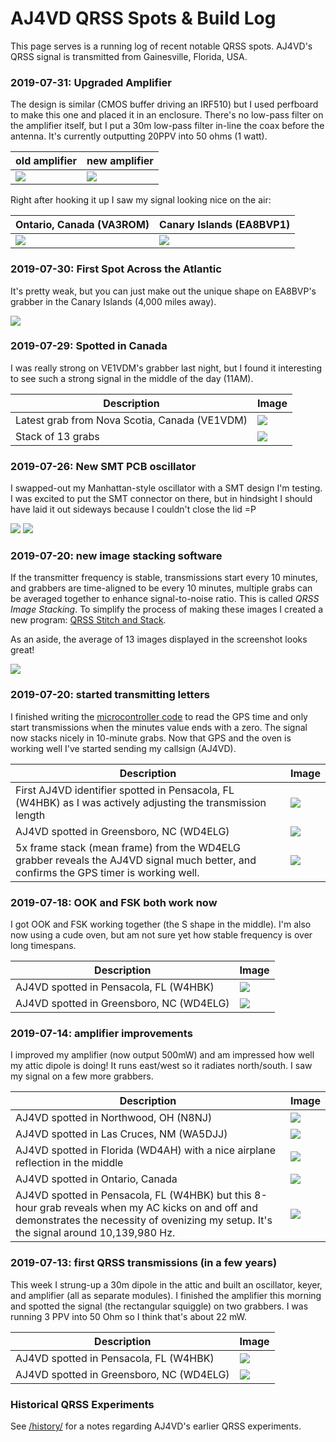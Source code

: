 # AJ4VD QRSS Spots & Build Log

This page serves is a running log of recent notable QRSS spots. AJ4VD's QRSS signal is transmitted from Gainesville, Florida, USA. 

### 2019-07-31: Upgraded Amplifier
The design is similar (CMOS buffer driving an IRF510) but I used perfboard to make this one and placed it in an enclosure. There's no low-pass filter on the amplifier itself, but I put a 30m low-pass filter in-line the coax before the antenna. It's currently outputting 20PPV into 50 ohms (1 watt).

old amplifier | new amplifier
---|---
![](/builds/amplifier/pictures/2019-07-30-old-amp.jpg) | ![](/builds/amplifier/pictures/2019-07-31-new-amp.jpg)

Right after hooking it up I saw my signal looking nice on the air:

Ontario, Canada (VA3ROM) | Canary Islands (EA8BVP1)
---|---
![](2019-07-31/VA3ROM.1907311950.549006f9e5.jpg)|![](2019-07-31/EA8BVP1.1907311940.821b800321.jpg)

### 2019-07-30: First Spot Across the Atlantic
It's pretty weak, but you can just make out the unique shape on EA8BVP's grabber in the Canary Islands (4,000 miles away).

![](/spots/2019-07-30/EA8BVP1.1907302050.jpg)

### 2019-07-29: Spotted in Canada

I was really strong on VE1VDM's grabber last night, but I found it interesting to see such a strong signal in the middle of the day (11AM).

Description | Image
---|---
Latest grab from Nova Scotia, Canada (VE1VDM) | ![](2019-07-29/VE1VDM.1907290830.35415d51dc.jpg)
Stack of 13 grabs | ![](2019-07-29/VE1VDM.1907290940.jpg)

### 2019-07-26: New SMT PCB oscillator

I swapped-out my Manhattan-style oscillator with a SMT design I'm testing. I was excited to put the SMT connector on there, but in hindsight I should have laid it out sideways because I couldn't close the lid =P

![](/builds/oscillator/photos/2019-07-26-b.JPG)
![](/builds/oscillator/photos/2019-07-26-d.JPG)

### 2019-07-20: new image stacking software
If the transmitter frequency is stable, transmissions start every 10 minutes, and grabbers are time-aligned to be every 10 minutes, multiple grabs can be averaged together to enhance signal-to-noise ratio. This is called _QRSS Image Stacking_. To simplify the process of making these images I created a new program: [QRSS Stitch and Stack](https://github.com/swharden/QRSS-Stich-and-Stack).

As an aside, the average of 13 images displayed in the screenshot looks great!

![](/spots/2019-07-20/qrss-stitch-and-stack-screenshot.jpg)

### 2019-07-20: started transmitting letters
I finished writing the [microcontroller code](/builds/keyer/) to read the GPS time and only start transmissions when the minutes value ends with a zero. The signal now stacks nicely in 10-minute grabs. Now that GPS and the oven is working well I've started sending my callsign (AJ4VD).

Description | Image
---|---
First AJ4VD identifier spotted in Pensacola, FL (W4HBK) as I was actively adjusting the transmission length | ![](/spots/2019-07-20/W4HBK-first-callsign.jpg)
AJ4VD spotted in Greensboro, NC (WD4ELG) | ![](/spots/2019-07-20/WD4ELG-first-callsign.jpg)
5x frame stack (mean frame) from the WD4ELG grabber reveals the AJ4VD signal much better, and confirms the GPS timer is working well. | ![](/spots/2019-07-20/WD4ELG-5x-stack.jpg)


### 2019-07-18: OOK and FSK both work now
I got OOK and FSK working together (the S shape in the middle). I'm also now using a cude oven, but am not sure yet how stable frequency is over long timespans.

Description | Image
---|---
AJ4VD spotted in Pensacola, FL (W4HBK) | ![](/spots/2019-07-18/W4HBK-OOK.jpg)
AJ4VD spotted in Greensboro, NC (WD4ELG) | ![](/spots/2019-07-19/WD4ELG-Greensboro-NC-OOK.jpg)

### 2019-07-14: amplifier improvements

I improved my amplifier (now output 500mW) and am impressed how well my attic dipole is doing! It runs east/west so it radiates north/south. I saw my signal on a few more grabbers.

Description | Image
---|---
AJ4VD spotted in Northwood, OH (N8NJ) | ![](/spots/2019-07-14/N8NJ-Northwood-OH-USA.jpg)
AJ4VD spotted in Las Cruces, NM (WA5DJJ) | ![](/spots/2019-07-14/WA5DJJ-LasCruces-NM-USA.jpg)
AJ4VD spotted in Florida (WD4AH) with a nice airplane reflection in the middle | ![](/spots/2019-07-14/WD4AH-FL-USA.jpg)
AJ4VD spotted in Ontario, Canada | ![](/spots/2019-07-14/VA3ROM-Ontario-Canada.jpg)
AJ4VD spotted in Pensacola, FL (W4HBK) but this 8-hour grab reveals when my AC kicks on and off and demonstrates the necessity of ovenizing my setup. It's the signal around 10,139,980 Hz. | ![](/spots/2019-07-14/W4HBK-Pensacola-FL-USA-unstable.jpg)

### 2019-07-13: first QRSS transmissions (in a few years)

This week I strung-up a 30m dipole in the attic and built an oscillator, keyer, and amplifier (all as separate modules). I finished the amplifier this morning and spotted the signal (the rectangular squiggle) on two grabbers. I was running 3 PPV into 50 Ohm so I think that's about 22 mW.

Description | Image
---|---
AJ4VD spotted in Pensacola, FL (W4HBK) | ![](/spots/2019-07-13/W4HBK-Pensacola-FL-USA.jpg)
AJ4VD spotted in Greensboro, NC (WD4ELG) | ![](/spots/2019-07-13/WD4ELG-Greensboro-NC-USA.jpg)

### Historical QRSS Experiments
See [/history/](/history/) for a notes regarding AJ4VD's earlier QRSS experiments.
